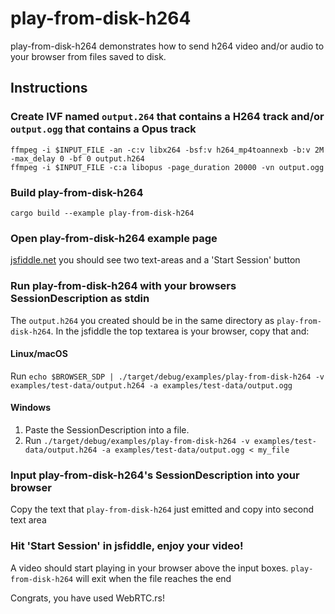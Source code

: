 # play-from-disk-h264
play-from-disk-h264 demonstrates how to send h264 video and/or audio to your browser from files saved to disk.

## Instructions
### Create IVF named `output.264` that contains a H264 track and/or `output.ogg` that contains a Opus track
```shell
ffmpeg -i $INPUT_FILE -an -c:v libx264 -bsf:v h264_mp4toannexb -b:v 2M -max_delay 0 -bf 0 output.h264
ffmpeg -i $INPUT_FILE -c:a libopus -page_duration 20000 -vn output.ogg
```

### Build play-from-disk-h264
```shell
cargo build --example play-from-disk-h264
```

### Open play-from-disk-h264 example page
[jsfiddle.net](https://jsfiddle.net/9s10amwL/) you should see two text-areas and a 'Start Session' button

### Run play-from-disk-h264 with your browsers SessionDescription as stdin
The `output.h264` you created should be in the same directory as `play-from-disk-h264`. In the jsfiddle the top textarea is your browser, copy that and:

#### Linux/macOS
Run `echo $BROWSER_SDP | ./target/debug/examples/play-from-disk-h264 -v examples/test-data/output.h264 -a examples/test-data/output.ogg`
#### Windows
1. Paste the SessionDescription into a file.
1. Run `./target/debug/examples/play-from-disk-h264 -v examples/test-data/output.h264 -a examples/test-data/output.ogg < my_file`

### Input play-from-disk-h264's SessionDescription into your browser
Copy the text that `play-from-disk-h264` just emitted and copy into second text area

### Hit 'Start Session' in jsfiddle, enjoy your video!
A video should start playing in your browser above the input boxes. `play-from-disk-h264` will exit when the file reaches the end

Congrats, you have used WebRTC.rs!
